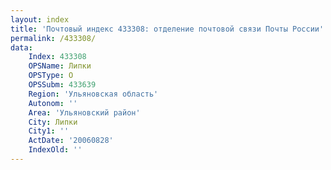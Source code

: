 ```yaml
---
layout: index
title: 'Почтовый индекс 433308: отделение почтовой связи Почты России'
permalink: /433308/
data:
    Index: 433308
    OPSName: Липки
    OPSType: О
    OPSSubm: 433639
    Region: 'Ульяновская область'
    Autonom: ''
    Area: 'Ульяновский район'
    City: Липки
    City1: ''
    ActDate: '20060828'
    IndexOld: ''
---
```

